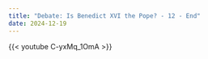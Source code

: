 ```yaml
---
title: "Debate: Is Benedict XVI the Pope? - 12 - End"
date: 2024-12-19
---
```


{{< youtube C-yxMq_1OmA >}}

